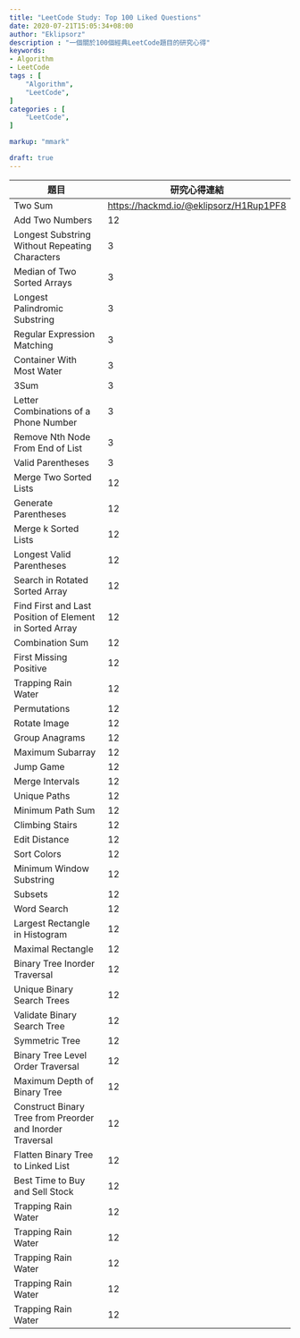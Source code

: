```yaml
---
title: "LeetCode Study: Top 100 Liked Questions"
date: 2020-07-21T15:05:34+08:00
author: "Eklipsorz"
description : "一個關於100個經典LeetCode題目的研究心得"
keywords:
- Algorithm
- LeetCode
tags : [
    "Algorithm",
    "LeetCode",
]
categories : [
    "LeetCode",
]

markup: "mmark"

draft: true
---
```




|題目 |研究心得連結|
|-----|--------|
|Two Sum   |https://hackmd.io/@eklipsorz/H1Rup1PF8       |
|Add Two Numbers    |12      |
|Longest Substring Without Repeating Characters       |3       |
|Median of Two Sorted Arrays       |3       |
|Longest Palindromic Substring       |3       |
|Regular Expression Matching       |3       |
|Container With Most Water   |3       |
|3Sum   |3       |
|Letter Combinations of a Phone Number   |3       |
|Remove Nth Node From End of List       |3       |
|Valid Parentheses   |3       |
|Merge Two Sorted Lists    |12      |
|Generate Parentheses     |12      |
|Merge k Sorted Lists    |12      |
|Longest Valid Parentheses    |12      |
|Search in Rotated Sorted Array    |12      |
|Find First and Last Position of Element in Sorted Array     |12      |
|Combination Sum     |12      |
|First Missing Positive    |12      |
|Trapping Rain Water    |12      |
|Permutations    |12      |
|Rotate Image    |12      |
|Group Anagrams     |12      |
|Maximum Subarray     |12      |
|Jump Game    |12      |
|Merge Intervals    |12      |
|Unique Paths     |12      |
|Minimum Path Sum     |12      |
|Climbing Stairs    |12      |
|Edit Distance    |12      |
|Sort Colors    |12      |
|Minimum Window Substring    |12      |
|Subsets     |12      |
|Word Search    |12      |
|Largest Rectangle in Histogram     |12      |
|Maximal Rectangle    |12      |
|Binary Tree Inorder Traversal    |12      |
|Unique Binary Search Trees    |12      |
|Validate Binary Search Tree    |12      |
|Symmetric Tree     |12      |
|Binary Tree Level Order Traversal    |12      |
|Maximum Depth of Binary Tree     |12      |
|Construct Binary Tree from Preorder and Inorder Traversal    |12      |
|Flatten Binary Tree to Linked List     |12      |
|Best Time to Buy and Sell Stock     |12      |
|Trapping Rain Water    |12      |
|Trapping Rain Water    |12      |
|Trapping Rain Water    |12      |
|Trapping Rain Water    |12      |
|Trapping Rain Water    |12      |

